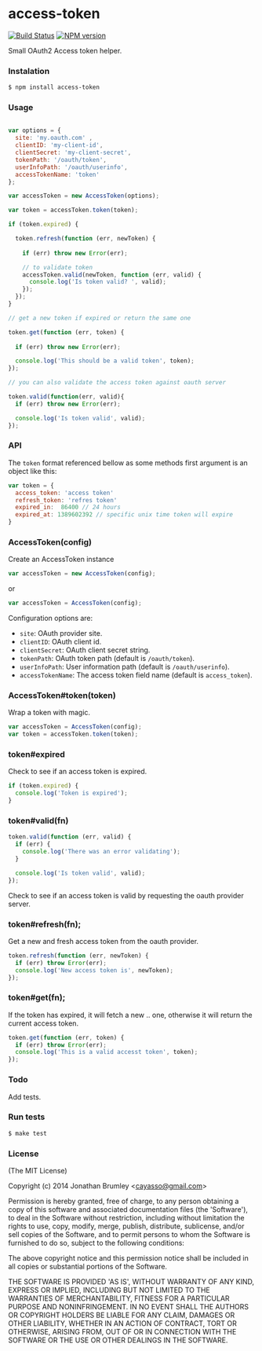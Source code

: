 # access-token

[![Build Status](https://travis-ci.org/cayasso/access-token.png?branch=master)](https://travis-ci.org/cayasso/access-token)
[![NPM version](https://badge.fury.io/js/access-token.png)](http://badge.fury.io/js/access-token)

Small OAuth2 Access token helper.

### Instalation

```bash
$ npm install access-token
```

### Usage

```javascript

var options = {
  site: 'my.oauth.com' ,
  clientID: 'my-client-id',
  clientSecret: 'my-client-secret',
  tokenPath: '/oauth/token',
  userInfoPath: '/oauth/userinfo',
  accessTokenName: 'token'
};

var accessToken = new AccessToken(options);

var token = accessToken.token(token);

if (token.expired) {

  token.refresh(function (err, newToken) {
    
    if (err) throw new Error(err);

    // to validate token
    accessToken.valid(newToken, function (err, valid) {
      console.log('Is token valid? ', valid);
    });
  });
}

// get a new token if expired or return the same one

token.get(function (err, token) {
  
  if (err) throw new Error(err);

  console.log('This should be a valid token', token);
});

// you can also validate the access token against oauth server

token.valid(function(err, valid){
  if (err) throw new Error(err);

  console.log('Is token valid', valid);
});

```

### API

The `token` format referenced bellow as some methods first argument is an object like this:

```javascript
var token = {
  access_token: 'access token'
  refresh_token: 'refres token'
  expired_in:  86400 // 24 hours
  expired_at: 1389602392 // specific unix time token will expire
}
```

### AccessToken(config)

Create an AccessToken instance 

```javascript
var accessToken = new AccessToken(config);
```

or 

```javascript
var accessToken = AccessToken(config);
```

Configuration options are:

* `site`: OAuth provider site.
* `clientID`: OAuth client id.
* `clientSecret`: OAuth client secret string.
* `tokenPath`: OAuth token path (default is `/oauth/token`).
* `userInfoPath`: User information path (default is `/oauth/userinfo`).
* `accessTokenName`: The access token field name (default is `access_token`).

### AccessToken#token(token)

Wrap a token with magic.

```javascript
var accessToken = AccessToken(config);
var token = accessToken.token(token);
```

### token#expired

Check to see if an access token is expired.

```javascript
if (token.expired) {
  console.log('Token is expired');
}
```

### token#valid(fn)

```javascript
token.valid(function (err, valid) {
  if (err) {
    console.log('There was an error validating');
  }

  console.log('Is token valid', valid);
});
```

Check to see if an access token is valid by requesting the oauth provider server.

### token#refresh(fn);

Get a new and fresh access token from the oauth provider.

```javascript
token.refresh(function (err, newToken) {
  if (err) throw Error(err);
  console.log('New access token is', newToken);
});
```

### token#get(fn);

If the token has expired, it will fetch a new .. one, otherwise it will return the current access token. 

```javascript
token.get(function (err, token) {
  if (err) throw Error(err);
  console.log('This is a valid accesst token', token);
});
```

### Todo

Add tests.

### Run tests

``` bash
$ make test
```

### License

(The MIT License)

Copyright (c) 2014 Jonathan Brumley &lt;cayasso@gmail.com&gt;

Permission is hereby granted, free of charge, to any person obtaining
a copy of this software and associated documentation files (the
'Software'), to deal in the Software without restriction, including
without limitation the rights to use, copy, modify, merge, publish,
distribute, sublicense, and/or sell copies of the Software, and to
permit persons to whom the Software is furnished to do so, subject to
the following conditions:

The above copyright notice and this permission notice shall be
included in all copies or substantial portions of the Software.

THE SOFTWARE IS PROVIDED 'AS IS', WITHOUT WARRANTY OF ANY KIND,
EXPRESS OR IMPLIED, INCLUDING BUT NOT LIMITED TO THE WARRANTIES OF
MERCHANTABILITY, FITNESS FOR A PARTICULAR PURPOSE AND NONINFRINGEMENT.
IN NO EVENT SHALL THE AUTHORS OR COPYRIGHT HOLDERS BE LIABLE FOR ANY
CLAIM, DAMAGES OR OTHER LIABILITY, WHETHER IN AN ACTION OF CONTRACT,
TORT OR OTHERWISE, ARISING FROM, OUT OF OR IN CONNECTION WITH THE
SOFTWARE OR THE USE OR OTHER DEALINGS IN THE SOFTWARE.
